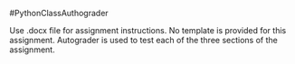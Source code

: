 #PythonClassAuthograder

Use .docx file for assignment instructions.
No template is provided for this assignment.
Autograder is used to test each of the three sections of the assignment.
